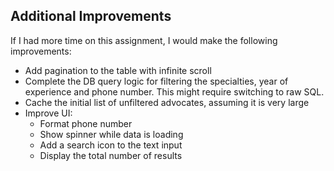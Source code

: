 ## Additional Improvements

If I had more time on this assignment, I would make the following improvements:

- Add pagination to the table with infinite scroll
- Complete the DB query logic for filtering the specialties, year of experience and phone number. This might require switching to raw SQL.
- Cache the initial list of unfiltered advocates, assuming it is very large
- Improve UI:
  - Format phone number
  - Show spinner while data is loading
  - Add a search icon to the text input
  - Display the total number of results
